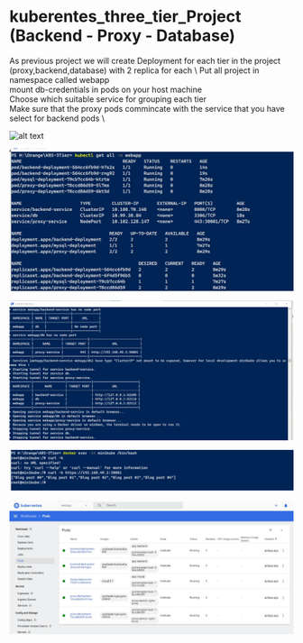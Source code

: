 # kuberentes_three_tier_Project (Backend - Proxy - Database)

 As previous project we will create Deployment for each tier in the project (proxy,backend,database) with 2 replica for each \ 
		Put all project in namespace called webapp \
		mount db-credentials in pods on your host machine \
		Choose which suitable service for grouping each tier \
		Make sure that the proxy pods commincate with the service that you have select for backend pods \


![alt text](<DALL·E 2024-09-16 15.44.49 - A simple visual workflow of a three-tier Kubernetes architecture with 2 replicas for each tier. The three tiers should be labeled 'Proxy', 'Backend', .webp>)
		

![alt text](<WhatsApp Image 2024-09-22 at 02.51.50_e6328d94.jpg>)

![alt text](<WhatsApp Image 2024-09-22 at 02.52.22_f527bd71.jpg>)

![alt text](<WhatsApp Image 2024-09-22 at 02.52.41_df24844e.jpg>)

![alt text](<WhatsApp Image 2024-09-22 at 03.15.27_7d6c12dd.jpg>)



